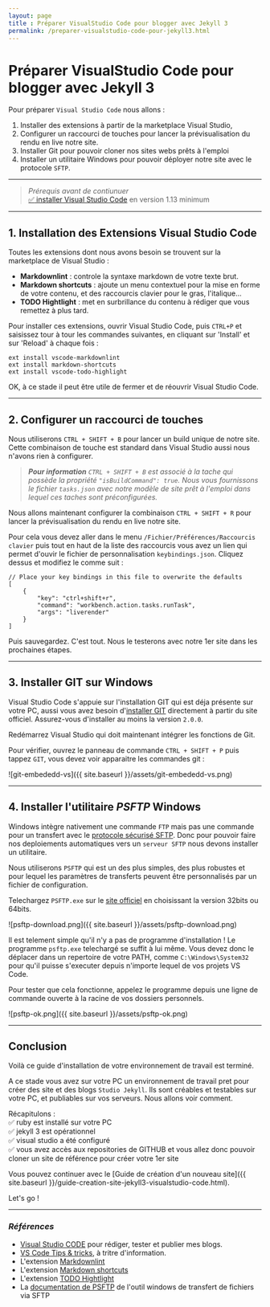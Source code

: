 ```yaml
---
layout: page 
title : Préparer VisualStudio Code pour blogger avec Jekyll 3
permalink: /preparer-visualstudio-code-pour-jekyll3.html
---
```

# Préparer VisualStudio Code pour blogger avec Jekyll 3

Pour préparer `Visual Studio Code` nous allons :

1. Installer des extensions à partir de la marketplace Visual Studio,
1. Configurer un raccourci de touches pour lancer la prévisualisation du rendu en live notre site.
1. Installer Git pour pouvoir cloner nos sites webs prêts à l'emploi
1. Installer un utilitaire Windows pour pouvoir déployer notre site avec le protocole `SFTP`.

---

> _Prérequis avant de contiunuer_  
> [:white_check_mark: installer Visual Studio Code](https://code.visualstudio.com/) en version 1.13 minimum

---

## 1. Installation des Extensions Visual Studio Code

Toutes les extensions dont nous avons besoin se trouvent sur la marketplace de Visual Studio :

- **Markdownlint** : controle la syntaxe markdown de votre texte brut.
- **Markdown shortcuts** : ajoute un menu contextuel pour la mise en forme de votre contenu, et des raccourcis clavier pour le gras, l'italique...
- **TODO Hightlight** : met en surbrillance du contenu à rédiger que vous remettez à plus tard.

Pour installer ces extensions, ouvrir Visual Studio Code, puis `CTRL+P` et saisissez tour à tour les commandes suivantes, en cliquant sur 'Install' et sur 'Reload' à chaque fois :

```shell
ext install vscode-markdownlint
ext install markdown-shortcuts
ext install vscode-todo-highlight
```

OK, à ce stade il peut être utile de fermer et de réouvrir Visual Studio Code.

---

## 2. Configurer un raccourci de touches

Nous utiliserons `CTRL + SHIFT + B` pour lancer un build unique de notre site. Cette combinaison de touche est standard dans Visual Studio aussi nous n'avons rien à configurer.

> _**Pour information** `CTRL + SHIFT + B` est associé à la tache qui possède la propriété `"isBuildCommand": true`. Nous vous fournissons le fichier `tasks.json` avec notre modèle de site prêt à l'emploi dans lequel ces taches sont préconfigurées._

Nous allons maintenant configurer la combinaison `CTRL + SHIFT + R` pour lancer la prévisualisation du rendu en live notre site.

Pour cela vous devez aller dans le menu `/Fichier/Préférences/Raccourcis clavier` puis tout en haut de la liste des raccourcis vous avez un lien qui permet d'ouvir le fichier de personnalisation `keybindings.json`. Cliquez dessus et modifiez le comme suit :

```settings
// Place your key bindings in this file to overwrite the defaults
[
    {
        "key": "ctrl+shift+r",
        "command": "workbench.action.tasks.runTask",
        "args": "liverender"
    }
]
```

Puis sauvegardez. C'est tout. Nous le testerons avec notre 1er site dans les prochaines étapes.

---

## 3. Installer GIT sur Windows

Visual Studio Code s'appuie sur l'installation GIT qui est déja présente sur votre PC, aussi vous avez besoin d'[installer GIT](https://git-scm.com/download) directement à partir du site officiel. Assurez-vous d'installer au moins la version `2.0.0`.

Redémarrez Visual Studio qui doit maintenant intégrer les fonctions de Git.

Pour vérifier, ouvrez le panneau de commande `CTRL + SHIFT + P` puis tappez `GIT`, vous devez voir apparaitre les commandes git :

![git-embededd-vs]({{ site.baseurl }}/assets/git-embededd-vs.png)

---

## 4. Installer l'utilitaire _PSFTP_ Windows

Windows intègre nativement une commande `FTP` mais pas une commande pour un transfert avec le [protocole sécurisé SFTP](https://fr.wikipedia.org/wiki/SSH_File_Transfer_Protocol). Donc pour pouvoir faire nos deploiements automatiques vers un `serveur SFTP` nous devons installer un utilitaire.

Nous utiliserons `PSFTP` qui est un des plus simples, des plus robustes et pour lequel les paramètres de transferts peuvent être personnalisés par un fichier de configuration.

Telechargez `PSFTP.exe` sur le [site officiel](https://www.chiark.greenend.org.uk/~sgtatham/putty/latest.html) en choisissant la version 32bits ou 64bits.

![psftp-download.png]({{ site.baseurl }}/assets/psftp-download.png)

Il est telement simple qu'il n'y a pas de programme d'installation ! Le programme `psftp.exe` telechargé se suffit à lui même.
Vous devez donc le déplacer dans un repertoire de votre PATH, comme `C:\Windows\System32` pour qu'il puisse s'executer depuis n'importe lequel de vos projets VS Code.

Pour tester que cela fonctionne, appelez le programme depuis une ligne de commande ouverte à la racine de vos dossiers personnels.

![psftp-ok.png]({{ site.baseurl }}/assets/psftp-ok.png)

---

## Conclusion

Voilà ce guide d'installation de votre environnement de travail est terminé.

A ce stade vous avez sur votre PC un environnement de travail pret pour créer des site et des blogs `Studio Jekyll`. Ils sont créables et testables sur votre PC, et publiables sur vos serveurs. Nous allons voir comment.

Récapitulons :  
:white_check_mark: ruby est installé sur votre PC  
:white_check_mark: jekyll 3 est opérationnel  
:white_check_mark: visual studio a été configuré  
:white_check_mark: vous avez accès aux repositories de GITHUB et vous allez donc pouvoir cloner un site de référence pour créer votre 1er site

Vous pouvez continuer avec le [Guide de création d'un nouveau site]({{ site.baseurl }}/guide-creation-site-jekyll3-visualstudio-code.html).

Let's go !

---

### _Références_

- [Visual Studio CODE](https://code.visualstudio.com/download) pour rédiger, tester et publier mes blogs.
- [VS Code Tips & tricks](https://github.com/Microsoft/vscode-tips-and-tricks), à tritre d'information.
- L'extension [Markdownlint](https://marketplace.visualstudio.com/items?itemName=DavidAnson.vscode-markdownlint)
- L'extension [Markdown shortcuts](https://marketplace.visualstudio.com/items?itemName=mdickin.markdown-shortcuts)
- L'extension [TODO Hightlight](https://marketplace.visualstudio.com/items?itemName=wayou.vscode-todo-highlight)
- La [documentation de PSFTP](https://tartarus.org/~simon/putty-snapshots/htmldoc/Chapter6.html#psftp) de l'outil windows de transfert de fichiers via SFTP
